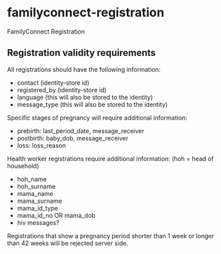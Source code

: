 # familyconnect-registration
FamilyConnect Registration

## Registration validity requirements
All registrations should have the following information:
- contact (identity-store id)
- registered_by (identity-store id)
- language (this will also be stored to the identity)
- message_type (this will also be stored to the identity)

Specific stages of pregnancy will require additional information:
- prebirth: last_period_date, message_receiver
- postbirth: baby_dob, message_receiver
- loss: loss_reason

Health worker registrations require additional information:
(hoh = head of household)
- hoh_name
- hoh_surname
- mama_name
- mama_surname
- mama_id_type
- mama_id_no OR mama_dob
- hiv messages?

Registrations that show a pregnancy period shorter than 1 week or longer than 42 weeks will be rejected server side.
